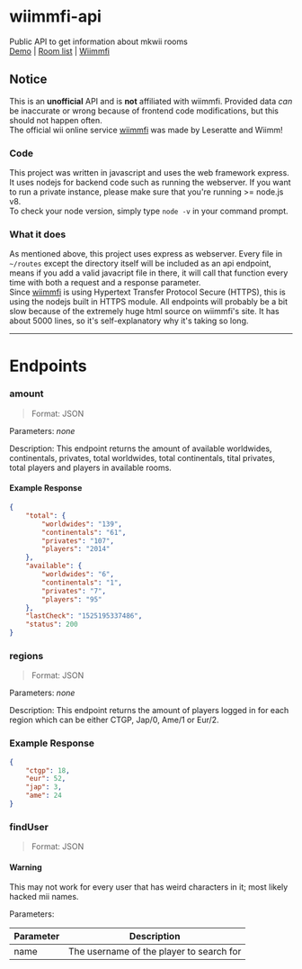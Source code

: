 # wiimmfi-api
Public API to get information about mkwii rooms<br/>
<a href="https://wiimmfi.glitch.me/">Demo</a> | <a href="https://wiimmfi.de/mkw/list">Room list</a> | <a href="https://wiimmfi.de">Wiimmfi</a>

## Notice
This is an **unofficial** API and is **not** affiliated with wiimmfi. Provided data *can* be inaccurate or wrong because of frontend code modifications, but this should not happen often.<br/>
The official wii online service <a href="https://wiimmfi.de/">wiimmfi</a> was made by Leseratte and Wiimm! 

### Code
This project was written in javascript and uses the web framework express. It uses nodejs for backend code such as running the webserver.
If you want to run a private instance, please make sure that you're running >= node.js v8.<br/>
To check your node version, simply type `node -v` in your command prompt.

### What it does
As mentioned above, this project uses express as webserver. Every file in `~/routes` except the directory itself will be included as an api endpoint, means if you add a valid javacript file in there, it will call that function every time with both a request and a response parameter.<br/>
Since <a href="https://wiimmfi.de/">wiimmfi</a> is using Hypertext Transfer Protocol Secure (HTTPS), this is using the nodejs built in HTTPS module. 
All endpoints will probably be a bit slow because of the extremely huge html source on wiimmfi's site. It has about 5000 lines, so it's self-explanatory why it's taking so long.

------
# Endpoints

### amount
> Format: JSON

Parameters: *none*

Description: This endpoint returns the amount of available worldwides, continentals, privates, total worldwides, total continentals, tital privates, total players and players in available rooms.
#### Example Response
```json
{
    "total": {
        "worldwides": "139",
        "continentals": "61",
        "privates": "107",
        "players": "2014"
    },
    "available": {
        "worldwides": "6",
        "continentals": "1",
        "privates": "7",
        "players": "95"
    },
    "lastCheck": "1525195337486",
    "status": 200
}
```

### regions
> Format: JSON

Parameters: *none*

Description: This endpoint returns the amount of players logged in for each region which can be either CTGP, Jap/0, Ame/1 or Eur/2.
### Example Response
```json
{
    "ctgp": 18,
    "eur": 52,
    "jap": 3,
    "ame": 24
}
```

### findUser
> Format: JSON

#### Warning
This may not work for every user that has weird characters in it; most likely hacked mii names.

Parameters: 

| Parameter     | Description   |
| ------------- | --------------|
| name          | The username of the player to search for
